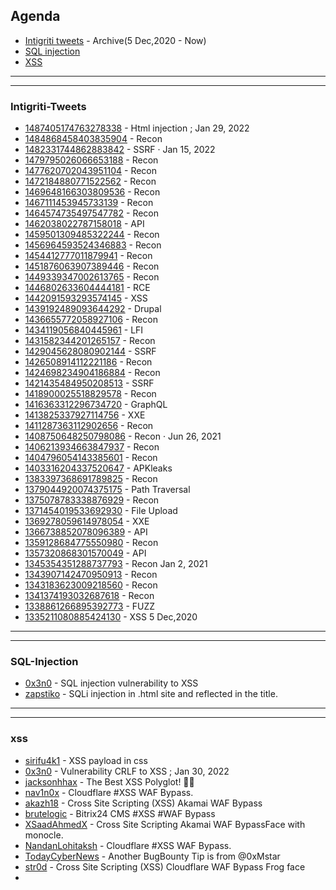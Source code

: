 ## Agenda
- [Intigriti tweets](#Intigriti-Tweets) - Archive(5 Dec,2020 - Now)
- [SQL injection](#SQL-Injection)
- [XSS](#xss)


















--------------------------------------------------------------------------------------------
--------------------------------------------------------------------------------------------

### Intigriti-Tweets









- [1487405174763278338](https://twitter.com/intigriti/status/1487405174763278338) - Html injection ; Jan 29, 2022
- [1484868458403835904](https://twitter.com/intigriti/status/1484868458403835904) - Recon 
- [1482331744862883842](https://twitter.com/intigriti/status/1482331744862883842) - SSRF  · Jan 15, 2022
- [1479795026066653188](https://twitter.com/intigriti/status/1479795026066653188) - Recon
- [1477620702043951104](https://twitter.com/intigriti/status/1477620702043951104) - Recon
- [1472184880771522562](https://twitter.com/intigriti/status/1472184880771522562) - Recon
- [1469648166303809536](https://twitter.com/intigriti/status/1469648166303809536) - Recon
- [1467111453945733139](https://twitter.com/intigriti/status/1467111453945733139) - Recon
- [1464574735497547782](https://twitter.com/intigriti/status/1464574735497547782) - Recon
- [1462038022787158018](https://twitter.com/intigriti/status/1462038022787158018) - API 
- [1459501309485322244](https://twitter.com/intigriti/status/1459501309485322244) - Recon
- [1456964593524346883](https://twitter.com/intigriti/status/1456964593524346883) - Recon
- [1454412777011879941](https://twitter.com/intigriti/status/1454412777011879941) - Recon
- [1451876063907389446](https://twitter.com/intigriti/status/1451876063907389446) - Recon
- [1449339347002613765](https://twitter.com/intigriti/status/1449339347002613765) - Recon
- [1446802633604444181](https://twitter.com/intigriti/status/1446802633604444181) - RCE
- [1442091593293574145](https://twitter.com/intigriti/status/1442091593293574145) - XSS
- [1439192489093644292](https://twitter.com/intigriti/status/1439192489093644292) - Drupal
- [1436655772058927106](https://twitter.com/intigriti/status/1436655772058927106) - Recon
- [1434119056840445961](https://twitter.com/intigriti/status/1434119056840445961) - LFI
- [1431582344201265157](https://twitter.com/intigriti/status/1431582344201265157) - Recon
- [1429045628080902144](https://twitter.com/intigriti/status/1429045628080902144) - SSRF
- [1426508914112221186](https://twitter.com/intigriti/status/1426508914112221186) - Recon
- [1424698234904186884](https://twitter.com/intigriti/status/1424698234904186884) - Recon
- [1421435484950208513](https://twitter.com/intigriti/status/1421435484950208513) - SSRF
- [1418900025518829578](https://twitter.com/intigriti/status/1418900025518829578) - Recon
- [1416363312296734720](https://twitter.com/intigriti/status/1416363312296734720) - GraphQL
- [1413825337927114756](https://twitter.com/intigriti/status/1413825337927114756) - XXE
- [1411287363112902656](https://twitter.com/intigriti/status/1411287363112902656) - Recon
- [1408750648250798086](https://twitter.com/intigriti/status/1408750648250798086) - Recon · Jun 26, 2021
- [1406213934663847937](https://twitter.com/intigriti/status/1406213934663847937) - Recon
- [1404796054143385601](https://twitter.com/intigriti/status/1404796054143385601) - Recon
- [1403316204337520647](https://twitter.com/intigriti/status/1403316204337520647) - APKleaks
- [1383397368691789825](https://twitter.com/intigriti/status/1383397368691789825) - Recon
- [1379044920074375175](https://twitter.com/intigriti/status/1379044920074375175) - Path Traversal
- [1375078783338876929](https://twitter.com/intigriti/status/1375078783338876929) - Recon
- [1371454019533692930](https://twitter.com/intigriti/status/1371454019533692930) - File Upload
- [1369278059614978054](https://twitter.com/intigriti/status/1369278059614978054) - XXE
- [1366738852078096389](https://twitter.com/intigriti/status/1366738852078096389) - API
- [1359128684775550980](https://twitter.com/intigriti/status/1359128684775550980) - Recon
- [1357320868301570049](https://twitter.com/intigriti/status/1357320868301570049) - API
- [1345354351288737793](https://twitter.com/intigriti/status/1345354351288737793) - Recon Jan 2, 2021
- [1343907142470950913](https://twitter.com/intigriti/status/1343907142470950913) - Recon
- [1343183623009218560](https://twitter.com/intigriti/status/1343183623009218560) - Recon
- [1341374193032687618](https://twitter.com/intigriti/status/1341374193032687618) - Recon
- [1338861266895392773](https://twitter.com/intigriti/status/1338861266895392773) - FUZZ
- [1335211080885424130](https://twitter.com/intigriti/status/1335211080885424130) - XSS 5 Dec,2020






-----------------------------------------------
-------------------------------------------------------

### SQL-Injection







- [0x3n0](https://twitter.com/0x3n0/status/1490327622110572544) - SQL injection vulnerability to XSS
- [zapstiko](https://twitter.com/zapstiko/status/1486919018883604480) - SQLi injection in .html site and reflected in the title.













































------------------------------------------------------------------------------------------------------------------
----------------------------------------------------------------------------------------------------------------

### xss







- [sirifu4k1](https://twitter.com/sirifu4k1/status/1484936434394050566) - XSS payload in css
- [0x3n0](https://twitter.com/0x3n0/status/1487822309981564929) - Vulnerability CRLF to XSS ; Jan 30, 2022
- [jacksonhhax](https://twitter.com/jacksonhhax/status/1368533469635092480) - The Best XSS Polyglot! 🚨🚨
- [nav1n0x](https://twitter.com/nav1n0x/status/1483192328693108743) - Cloudflare #XSS WAF Bypass.
- [akazh18](https://twitter.com/akazh18/status/1482315827903098880) - Cross Site Scripting (XSS) Akamai WAF Bypass
- [brutelogic](https://twitter.com/brutelogic/status/1483073170827628547) - Bitrix24 CMS #XSS #WAF Bypass
- [XSaadAhmedX](https://twitter.com/XSaadAhmedX/status/1482398313227948034) - Cross Site Scripting Akamai WAF BypassFace with monocle.
- [NandanLohitaksh](https://twitter.com/NandanLohitaksh/status/1483498510100332545) - Cloudflare #XSS WAF Bypass.
- [TodayCyberNews](https://twitter.com/TodayCyberNews/status/1485095073218183169) - Another BugBounty Tip is from @0xMstar
- [str0d](https://twitter.com/str0d/status/1485019050602381318) - Cross Site Scripting (XSS) Cloudflare WAF Bypass Frog face
- 
 



















































